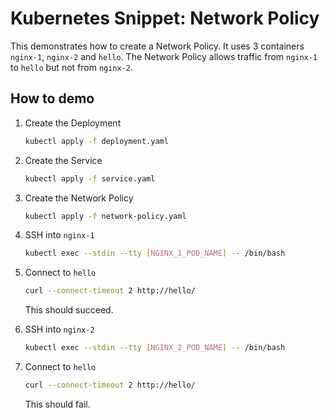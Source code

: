 # Kubernetes Snippet: Network Policy

This demonstrates how to create a Network Policy. It uses 3 containers `nginx-1`, `nginx-2` and `hello`. The Network Policy allows traffic from `nginx-1` to `hello` but not from `nginx-2`.

## How to demo

1. Create the Deployment

    ```bash
    kubectl apply -f deployment.yaml
    ```

2. Create the Service

    ```bash
    kubectl apply -f service.yaml
    ```

3. Create the Network Policy

    ```bash
    kubectl apply -f network-policy.yaml
    ```

4. SSH into `nginx-1`

    ```bash
    kubectl exec --stdin --tty [NGINX_1_POD_NAME] -- /bin/bash
    ```

5. Connect to `hello`

    ```bash
    curl --connect-timeout 2 http://hello/
    ```

    This should succeed.

6. SSH into `nginx-2`

    ```bash
    kubectl exec --stdin --tty [NGINX_2_POD_NAME] -- /bin/bash
    ```

7. Connect to `hello`

    ```bash
    curl --connect-timeout 2 http://hello/
    ```

    This should fail.